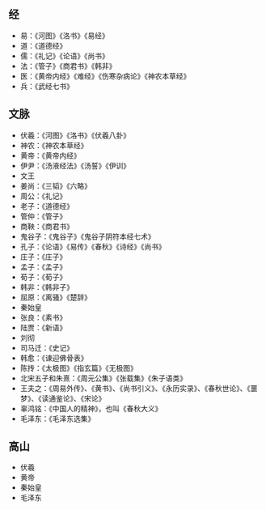 ## 经

- 易：《河图》《洛书》《易经》
- 道：《道德经》
- 儒：《礼记》《论语》《尚书》
- 法：《管子》《商君书》《韩非》
- 医：《黄帝内经》《难经》《伤寒杂病论》《神农本草经》
- 兵：《武经七书》

## 文脉

- 伏羲：《河图》《洛书》《伏羲八卦》
- 神农：《神农本草经》
- 黄帝：《黄帝内经》
- 伊尹：《汤液经法》《汤誓》《伊训》
- 文王
- 姜尚：《三韬》《六略》
- 周公：《礼记》
- 老子：《道德经》
- 管仲：《管子》
- 商鞅：《商君书》
- 鬼谷子：《鬼谷子》《鬼谷子阴符本经七术》
- 孔子：《论语》《易传》《春秋》《诗经》《尚书》
- 庄子：《庄子》
- 孟子：《孟子》
- 荀子：《荀子》
- 韩非：《韩非子》
- 屈原：《离骚》《楚辞》
- 秦始皇
- 张良：《素书》
- 陆贾：《新语》
- 刘彻
- 司马迁：《史记》
- 韩愈：《谏迎佛骨表》
- 陈抟：《太极图》《指玄篇》《无极图》
- 北宋五子和朱熹：《周元公集》《张载集》《朱子语类》
- 王夫之：《周易外传》、《黄书》、《尚书引义》、《永历实录》、《春秋世论》、《噩梦》、《读通鉴论》、《宋论》
- 辜鸿铭：《中国人的精神》，也叫《春秋大义》
- 毛泽东：《毛泽东选集》

## 高山

- 伏羲
- 黄帝
- 秦始皇
- 毛泽东